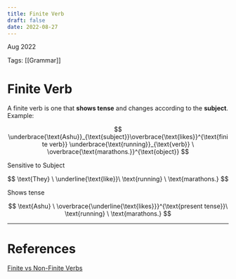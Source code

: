 ```yaml
---
title: Finite Verb
draft: false
date: 2022-08-27
---
```


Aug 2022
  

Tags: [[Grammar]]  

# Finite Verb
A finite verb is one that **shows tense** and changes according to the **subject**.
Example:

$$
\underbrace{\text{Ashu}}_{\text{subject}}\overbrace{\text{likes}}^{\text{finite verb}} \underbrace{\text{running}}_{\text{verb}} \ \overbrace{\text{marathons.}}^{\text{object}}
$$

Sensitive to Subject

$$
\text{They} \ \underline{\text{like}}\ \text{running} \ \text{marathons.}
$$

Shows tense

$$
\text{Ashu} \ \overbrace{\underline{\text{likes}}}^{\text{present tense}}\ \text{running} \ \text{marathons.}
$$


---
# References
[Finite vs Non-Finite Verbs](https://www.youtube.com/watch?v=DOkXWp2Pf-U)
